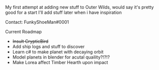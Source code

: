 My first attempt at adding new stuff to Outer Wilds, would say it's pretty good for a start
I'll add stuff later when i have inspiration

Contact: FunkyShoeMan#0001

Current Roadmap
- ~~Insult CrypticBird~~
- Add ship logs and stuff to discover
- Learn c# to make planet with decaying orbit
- Model planets in blender for acutal quaility?!?!?
- Make Lorea affect Timber Hearth upon impact
